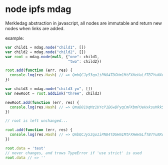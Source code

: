 # node ipfs mdag

Merkledag abstraction in javascript, all nodes are immutable and return new nodes when links are added.

example:

```js
var child1 = mdag.node("child1", [])
var child2 = mdag.node("child2", [])
var root = mdag.node(null, {"one": child1,
                            "two": child2})

root.add(function (err, res) {
  console.log(res.Hash) // => QmbQCJy53qo1iPN84TDGHm1MtFXHeHaLfTB7YuNXqsJQAK
})

var child3 = mdag.node("child3 yo", [])
var newRoot = root.addLink("three", child3)

newRoot.add(function (err, res) {
  console.log(res.Hash) // => QmaB81UqMz1UYcP1BGwBPyqCmFKbmPUeHxksuMkk5ZTVGX
})

// root is left unchanged...

root.add(function (err, res) {
  console.log(res.Hash) // => QmbQCJy53qo1iPN84TDGHm1MtFXHeHaLfTB7YuNXqsJQAK
})

root.data = 'test'
// never changes, and trows TypeError if 'use strict' is used
root.data // => ''

```